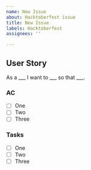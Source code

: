 ```yaml
---
name: New Issue
about: Hacktoberfest issue
title: New Issue
labels: Hacktoberfest
assignees: ''

---
```


## User Story
As a ___ I want to ___ so that ___.

### AC
- [ ] One
- [ ] Two
- [ ] Three

### Tasks
- [ ] One
- [ ] Two
- [ ] Three

